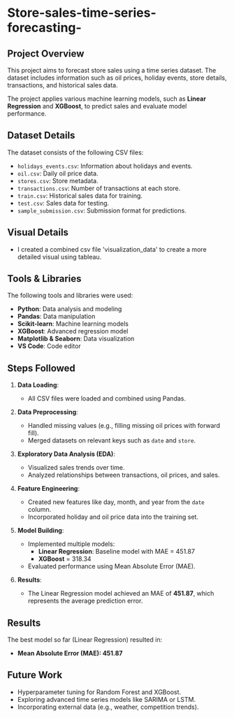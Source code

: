 # Store-sales-time-series-forecasting-

## Project Overview
This project aims to forecast store sales using a time series dataset. The dataset includes information such as oil prices, holiday events, store details, transactions, and historical sales data. 

The project applies various machine learning models, such as **Linear Regression** and **XGBoost**, to predict sales and evaluate model performance.

## Dataset Details
The dataset consists of the following CSV files:
- `holidays_events.csv`: Information about holidays and events.
- `oil.csv`: Daily oil price data.
- `stores.csv`: Store metadata.
- `transactions.csv`: Number of transactions at each store.
- `train.csv`: Historical sales data for training.
- `test.csv`: Sales data for testing.
- `sample_submission.csv`: Submission format for predictions.

  
## Visual Details
- I created a combined csv file 'visualization_data' to create a more detailed visual using tableau.


## Tools & Libraries
The following tools and libraries were used:
- **Python**: Data analysis and modeling
- **Pandas**: Data manipulation
- **Scikit-learn**: Machine learning models
- **XGBoost**: Advanced regression model
- **Matplotlib & Seaborn**: Data visualization
- **VS Code**: Code editor

## Steps Followed
1. **Data Loading**:
   - All CSV files were loaded and combined using Pandas.

2. **Data Preprocessing**:
   - Handled missing values (e.g., filling missing oil prices with forward fill).
   - Merged datasets on relevant keys such as `date` and `store`.

3. **Exploratory Data Analysis (EDA)**:
   - Visualized sales trends over time.
   - Analyzed relationships between transactions, oil prices, and sales.

4. **Feature Engineering**:
   - Created new features like day, month, and year from the `date` column.
   - Incorporated holiday and oil price data into the training set.

5. **Model Building**:
   - Implemented multiple models:
     - **Linear Regression**: Baseline model with MAE = 451.87
     - **XGBoost** = 318.34
   - Evaluated performance using Mean Absolute Error (MAE).

6. **Results**:
   - The Linear Regression model achieved an MAE of **451.87**, which represents the average prediction error.

## Results
The best model so far (Linear Regression) resulted in:
- **Mean Absolute Error (MAE): 451.87**

## Future Work
- Hyperparameter tuning for Random Forest and XGBoost.
- Exploring advanced time series models like SARIMA or LSTM.
- Incorporating external data (e.g., weather, competition trends).
